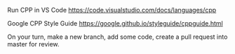 Run CPP in VS Code https://code.visualstudio.com/docs/languages/cpp

Google CPP Style Guide https://google.github.io/styleguide/cppguide.html

On your turn, make a new branch, add some code, create a pull request into master for review.
